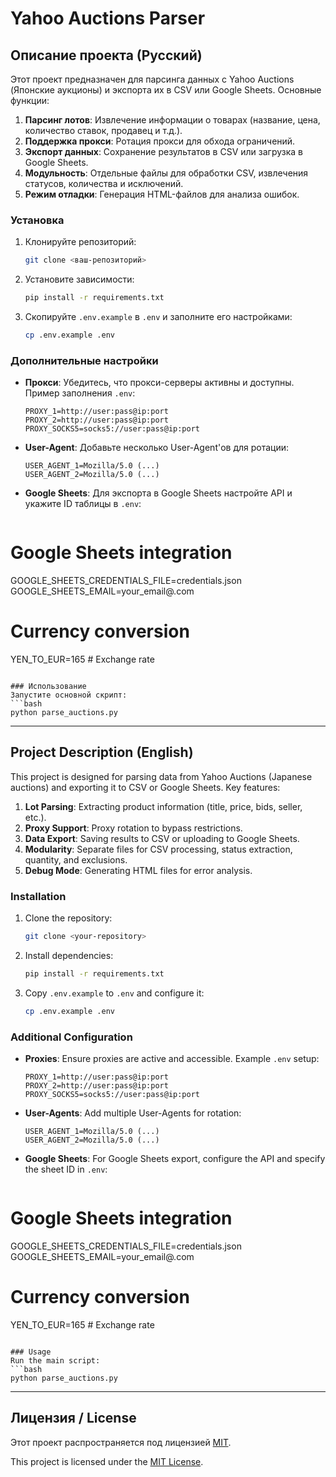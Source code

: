 # Yahoo Auctions Parser

## Описание проекта (Русский)
Этот проект предназначен для парсинга данных с Yahoo Auctions (Японские аукционы) и экспорта их в CSV или Google Sheets. Основные функции:

1. **Парсинг лотов**: Извлечение информации о товарах (название, цена, количество ставок, продавец и т.д.).
2. **Поддержка прокси**: Ротация прокси для обхода ограничений.
3. **Экспорт данных**: Сохранение результатов в CSV или загрузка в Google Sheets.
4. **Модульность**: Отдельные файлы для обработки CSV, извлечения статусов, количества и исключений.
5. **Режим отладки**: Генерация HTML-файлов для анализа ошибок.

### Установка
1. Клонируйте репозиторий:
   ```bash
   git clone <ваш-репозиторий>
   ```
2. Установите зависимости:
   ```bash
   pip install -r requirements.txt
   ```
3. Скопируйте `.env.example` в `.env` и заполните его настройками:
   ```bash
   cp .env.example .env
   ```

### Дополнительные настройки
- **Прокси**: Убедитесь, что прокси-серверы активны и доступны. Пример заполнения `.env`:
  ```env
  PROXY_1=http://user:pass@ip:port
  PROXY_2=http://user:pass@ip:port
  PROXY_SOCKS5=socks5://user:pass@ip:port
  ```
- **User-Agent**: Добавьте несколько User-Agent'ов для ротации:
  ```env
  USER_AGENT_1=Mozilla/5.0 (...)
  USER_AGENT_2=Mozilla/5.0 (...)
  ```
- **Google Sheets**: Для экспорта в Google Sheets настройте API и укажите ID таблицы в `.env`:
  ``` env
# Google Sheets integration
GOOGLE_SHEETS_CREDENTIALS_FILE=credentials.json
GOOGLE_SHEETS_EMAIL=your_email@.com

# Currency conversion
YEN_TO_EUR=165  # Exchange rate
  ```

### Использование
Запустите основной скрипт:
```bash
python parse_auctions.py
```

---

## Project Description (English)
This project is designed for parsing data from Yahoo Auctions (Japanese auctions) and exporting it to CSV or Google Sheets. Key features:

1. **Lot Parsing**: Extracting product information (title, price, bids, seller, etc.).
2. **Proxy Support**: Proxy rotation to bypass restrictions.
3. **Data Export**: Saving results to CSV or uploading to Google Sheets.
4. **Modularity**: Separate files for CSV processing, status extraction, quantity, and exclusions.
5. **Debug Mode**: Generating HTML files for error analysis.

### Installation
1. Clone the repository:
   ```bash
   git clone <your-repository>
   ```
2. Install dependencies:
   ```bash
   pip install -r requirements.txt
   ```
3. Copy `.env.example` to `.env` and configure it:
   ```bash
   cp .env.example .env
   ```

### Additional Configuration
- **Proxies**: Ensure proxies are active and accessible. Example `.env` setup:
  ```env
  PROXY_1=http://user:pass@ip:port
  PROXY_2=http://user:pass@ip:port
  PROXY_SOCKS5=socks5://user:pass@ip:port
  ```
- **User-Agents**: Add multiple User-Agents for rotation:
  ```env
  USER_AGENT_1=Mozilla/5.0 (...)
  USER_AGENT_2=Mozilla/5.0 (...)
  ```
- **Google Sheets**: For Google Sheets export, configure the API and specify the sheet ID in `.env`:
  ``` env
# Google Sheets integration
GOOGLE_SHEETS_CREDENTIALS_FILE=credentials.json
GOOGLE_SHEETS_EMAIL=your_email@.com

# Currency conversion
YEN_TO_EUR=165  # Exchange rate
  ```

### Usage
Run the main script:
```bash
python parse_auctions.py
```

---

## Лицензия / License
Этот проект распространяется под лицензией [MIT](https://opensource.org/licenses/MIT).

This project is licensed under the [MIT License](https://opensource.org/licenses/MIT). 